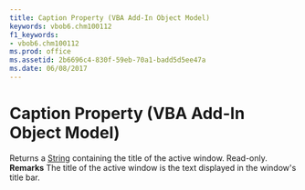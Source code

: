 ```yaml
---
title: Caption Property (VBA Add-In Object Model)
keywords: vbob6.chm100112
f1_keywords:
- vbob6.chm100112
ms.prod: office
ms.assetid: 2b6696c4-830f-59eb-70a1-badd5d5ee47a
ms.date: 06/08/2017
---
```



# Caption Property (VBA Add-In Object Model)



Returns a [String](../../Glossary/vbe-glossary.md) containing the title of the active window. Read-only.
 **Remarks**
The title of the active window is the text displayed in the window's title bar.

